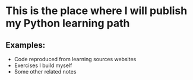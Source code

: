 # This is the place where I will publish my Python learning path
## Examples:
- Code reproduced from learning sources websites
- Exercises I build myself
- Some other related notes